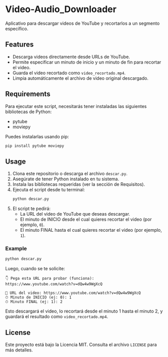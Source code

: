 # Video-Audio_Downloader

Aplicativo para descargar videos de YouTube y recortarlos a un segmento específico.

## Features

- Descarga videos directamente desde URLs de YouTube.
- Permite especificar un minuto de inicio y un minuto de fin para recortar el video.
- Guarda el video recortado como `video_recortado.mp4`.
- Limpia automáticamente el archivo de video original descargado.

## Requirements

Para ejecutar este script, necesitarás tener instaladas las siguientes bibliotecas de Python:

- pytube
- moviepy

Puedes instalarlas usando pip:
```bash
pip install pytube moviepy
```

## Usage

1.  Clona este repositorio o descarga el archivo `descar.py`.
2.  Asegúrate de tener Python instalado en tu sistema.
3.  Instala las bibliotecas requeridas (ver la sección de Requisitos).
4.  Ejecuta el script desde tu terminal:
    ```bash
    python descar.py
    ```
5.  El script te pedirá:
    - La URL del video de YouTube que deseas descargar.
    - El minuto de INICIO desde el cual quieres recortar el video (por ejemplo, `0`).
    - El minuto FINAL hasta el cual quieres recortar el video (por ejemplo, `1`).

### Example

```bash
python descar.py
```

Luego, cuando se te solicite:

```
👇 Pega esta URL para probar (funciona):
https://www.youtube.com/watch?v=dQw4w9WgXcQ

🎯 URL del video: https://www.youtube.com/watch?v=dQw4w9WgXcQ
⏱ Minuto de INICIO (ej: 0): 1
⏱ Minuto FINAL (ej: 1): 2
```

Esto descargará el video, lo recortará desde el minuto 1 hasta el minuto 2, y guardará el resultado como `video_recortado.mp4`.

## License

Este proyecto está bajo la Licencia MIT. Consulta el archivo `LICENSE` para más detalles.
